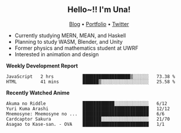 <h2 align="center">
  Hello~!! I'm Una!
</h2>

<p align="center">
  <a href="https://anarchy.website/">Blog</a> &bull;
  <a href="https://una-ada.github.io/">Portfolio</a> &bull;
  <a href="https://twitter.com/unaxiii">Twitter</a>
</p>

- Currently studying MERN, MEAN, and Haskell
- Planning to study WASM, Blender, and Unity
- Former physics and mathematics student at UWRF
- Interested in animation and design

**Weekly Development Report**

<!--START_SECTION:waka-->
```text
JavaScript   2 hrs           ██████████████████▒░░░░░░   73.38 % 
HTML         41 mins         ██████▒░░░░░░░░░░░░░░░░░░   25.58 % 
```
<!--END_SECTION:waka-->

**Recently Watched Anime**

<!-- RECENT-ANIME:START -->

    Akuma no Riddle              ████████████░░░░░░░░░░░░░   6/12
    Yuri Kuma Arashi             █████████████████████████   12/12
    Mnemosyne: Mnemosyne no ...  █████████████████████████   6/6
    Cardcaptor Sakura            ███████░░░░░░░░░░░░░░░░░░   21/70
    Asagao to Kase-san. - OVA    █████████████████████████   1/1
<!-- RECENT-ANIME:END -->
